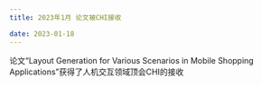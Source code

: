 ```yaml
---
title: 2023年1月 论文被CHI接收

date: 2023-01-18
---
```

论文“Layout Generation for Various Scenarios in Mobile Shopping Applications”获得了人机交互领域顶会CHI的接收
